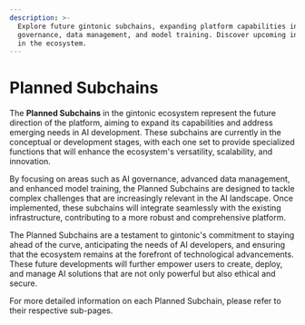 ```yaml
---
description: >-
  Explore future gintonic subchains, expanding platform capabilities in AI
  governance, data management, and model training. Discover upcoming innovations
  in the ecosystem.
---
```


# Planned Subchains

The **Planned Subchains** in the gintonic ecosystem represent the future direction of the platform, aiming to expand its capabilities and address emerging needs in AI development. These subchains are currently in the conceptual or development stages, with each one set to provide specialized functions that will enhance the ecosystem's versatility, scalability, and innovation.

By focusing on areas such as AI governance, advanced data management, and enhanced model training, the Planned Subchains are designed to tackle complex challenges that are increasingly relevant in the AI landscape. Once implemented, these subchains will integrate seamlessly with the existing infrastructure, contributing to a more robust and comprehensive platform.

The Planned Subchains are a testament to gintonic's commitment to staying ahead of the curve, anticipating the needs of AI developers, and ensuring that the ecosystem remains at the forefront of technological advancements. These future developments will further empower users to create, deploy, and manage AI solutions that are not only powerful but also ethical and secure.

For more detailed information on each Planned Subchain, please refer to their respective sub-pages.
